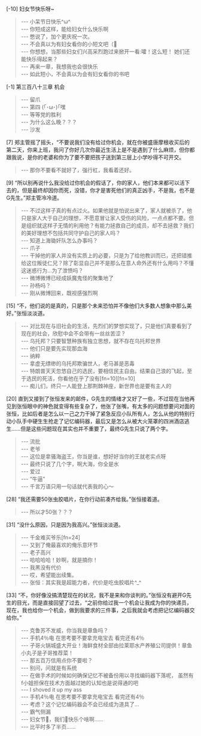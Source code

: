 
[-10] 妇女节快乐呀~
>--- 小呆节日快乐^ω^<br>
>--- 你短成这样，能给妇女什么快乐啊<br>
>--- 憋说了，加个更庆祝一次。<br>
>--- 不会真以为有妇女看你的小短文吧（🐶<br>
>--- 你想想，当那些妇女们兴高采烈跑过来掀开一看:嚯！这么短！  她们还能快乐得起来？<br>
>--- 再来一章，我想我也会很快乐<br>
>--- 如此短小，不会真以为会有妇女看你的书吧<br>

[-1] 第三百八十三章 机会
>--- 留爪<br>
>--- 第四
(｢･ω･)｢嘿<br>
>--- 等等党的胜利<br>
>--- 为什么这么晚？？？<br>
>--- 沙发<br>

[7] 郑主管摇了摇头，“不要说我们没有给过你机会，就在你被盛唐摩根收买后的第二天，你来上班，我问了你好几次你最近生活上是不是遇到了什么麻烦，但你都跟我说，是你的老婆和你为了要不要把孩子送到第三层上小学吵得不可开交。
>--- 那你不要看不就好了，强行杠，我看着还好。<br>

[9] “所以别再说什么我没给过你机会的假话了，你的家人，他们本来都可以活下去的，但是最终却因你而死，没错，你才是害死他们的真正凶手，不是我，也不是G先生。”郑主管冷冷道。
>--- 不过这样子真的有点过火。如果他就是怕说出来了，家人就被杀了，他只是家人大于自己的理想，不愿意冒让家人受伤的风险，一点点都不要。但是组织就这样子无情的利用他？有能力拯救自己的成员，却不去拯救？我们的美好理想不包括共同守护自己的家人吗？<br>
>--- 知道上海锄奸队怎么办事吗？<br>
>--- 爪子<br>
>--- 干掉他的家人并没有实质上的必要，只是为了给他教训而已，还把错推给这位叛徒仁兄？除了彰显自己并不是那么在意人命外还有什么用吗？不懂这迷惑行为...为了泄愤吗？<br>
>--- 微博微博已经成妖魔鬼怪的聚集地了<br>
>--- 孙杨吗？<br>
>--- 刚从微博回来，既视感强烈啊<br>

[15] “不，他们说的是真的，只是那个未来恐怕并不像他们大多数人想象中那么美好。”张恒淡淡道。
>--- 对比现在与旧社会的生活，先烈们的梦想实现了，只是他们真要看到了现在的社会，欣慰中会不会带有一丝丝苦涩？<br>
>--- 乌托邦？只要智慧种族有独立思想，就不存在乌托邦世界<br>
>--- 他们只是要先实现那血海<br>
>--- 纳粹<br>
>--- 拿虚无缥缈的乌托邦欺骗世人，老马甚是恶毒<br>
>--- 特朗普天天忽悠自己的选民，要相信民主自由。结果自己浪的飞起，至于选民的死活，你看他在乎了没有[fn=10][fn=10]<br>
>--- 痴儿们，终只一人能登上那荆棘神座，新世界也是要有主人的<br>

[20] 直到又接到了张恒发来的邮件，G先生的情绪才又好了一些，不过现在当他再见到张恒眼中的神色就变得有些复杂了，他张了张嘴，有太多的问题想要问对面的张恒，比如后者是怎么以一己之力干掉了紧急反应小队所有人，怎么从他的特别行动小队手中硬生生抢走了记忆编码器，最后又是怎么从被大火笼罩的四洲酒店逃生……但是这些问题现在其实也并不重要了，最终G先生只说了两个字。
>--- 流批<br>
>--- 老爷<br>
>--- 这位是拿骚海盗王，你当是谁，想好好当你的王就老实点呀<br>
>--- 最终只说了几个字，啊大海，你全是水<br>
>--- 爱过<br>
>--- “牛逼”<br>
>--- 千言万语只用一句话就代表我的心～<br>

[28] “我还需要50张虫胶唱片，在你行动前凑齐给我。”张恒接着道。
>--- 所以才50张？？？<br>

[31] “没什么原因，只是因为我高兴。”张恒淡淡道。
>--- 千金难买爷乐[fn=24]<br>
>--- 又到了俺最喜欢的俺乐意环节<br>
>--- 老子高兴<br>
>--- 哈哈哈哈！妙啊，就是搞你！<br>
>--- 我黑没有代价<br>
>--- 哎，希望能出续集。<br>
>--- 张恒：其实我是超能力者，代价是吃虫胶唱片^_^<br>

[33] “不，你好像没搞清楚现在的状况，我不是来和你谈判的。”张恒没有避开G先生的目光，而是直接回望了过去，“之前你给过我一个机会让我成为你的快递员，现在，我也给你一个机会，做到我要求的三件事，之后我就会考虑把记忆编码器交给你。”
>--- 克鲁苏不发威，你当我是章鱼吗？<br>
>--- 手机4％电 在思考要不要拿充电宝去 看完还有4％<br>
>--- 孑哥火锅城盛大开业！海鲜食材全部由拉莱耶水产养殖公司提供！章鱼小丸子是孑哥推荐菜！<br>
>--- 那五百万信用点你不要啦？<br>
>--- 别问，问就是有系统<br>
>--- 在做手术的时候如何确保记忆不被备份用以寻找编码器下落呢， 虽然有f小姐担保在技术方面越过她的认知也是说得通的吧<br>
>--- I shoved it up my ass<br>
>--- 手机4％电 在思考要不要拿充电宝去 看完还有4％<br>
>--- 考虑？这个记忆编码器会不会已经成为道具了…<br>
>--- 霸气侧漏<br>
>--- 妇女节👩，我们👨快乐个啥啊……<br>
>--- 比平时多了半页......<br>
